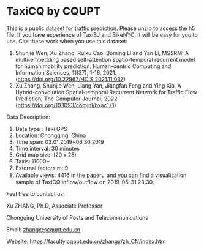 # TaxiCQ by CQUPT
This is a public dataset for traffic prediction.
Please unzip to access the h5 file.
If you have experience of TaxiBJ and BikeNYC, it will be easy for you to use.
Cite these work when you use this dataset:

1. Shunjie Wen, Xu Zhang, Ruixu Cao, Boming Li and Yan Li, MSSRM: A multi-embedding based self-attention spatio-temporal recurrent model for human mobility prediction. Human-centric Computing and Information Sciences, 11(37), 1-16, 2021. (https://doi.org/10.22967/HCIS.2021.11.037)
2. Xu Zhang, Shunjie Wen, Liang Yan, Jiangfan Feng and Ying Xia, A Hybrid-convolution Spatial-temporal Recurrent Network for Traffic Flow Prediction, The Computer Journal, 2022 (https://doi.org/10.1093/comjnl/bxac171)

Data Description:
1. Data type : Taxi GPS
2. Location: Chongqing, China
3. Time span: 03.01.2019~06.30.2019
4. Time interval: 30 minutes
5. Grid map size: (20 x 25)
6. Taxis: 11000+
7. External factors m: 9
8. Available views: 4416 in the paper，and you can find a visualization sample of TaxiCQ inflow/outflow on 2019-05-31 23:30.


Feel free to contact us:

Xu ZHANG, Ph.D, Associate Professor

Chongqing University of Posts and Telecommunications

Email: zhangx@cqupt.edu.cn

Website: https://faculty.cqupt.edu.cn/zhangx/zh_CN/index.htm
